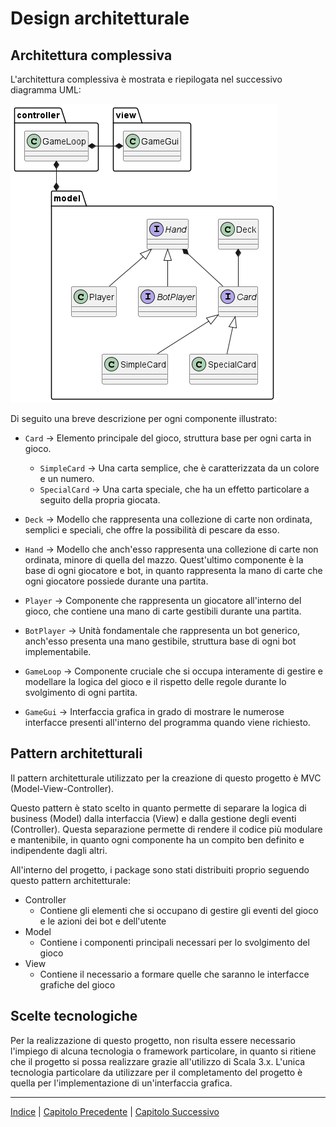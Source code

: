 # Design architetturale

## Architettura complessiva
L'architettura complessiva è mostrata e riepilogata nel successivo diagramma UML:

![Diagramma UML](../uml/design_high_level.png)

Di seguito una breve descrizione per ogni componente illustrato:


- `Card` &rarr; Elemento principale del gioco, struttura base per ogni carta in gioco.
  - `SimpleCard` &rarr; Una carta semplice, che è caratterizzata da un colore e un numero.
  - `SpecialCard` &rarr; Una carta speciale, che ha un effetto particolare a seguito della propria giocata.


- `Deck` &rarr; Modello che rappresenta una collezione di carte non ordinata, semplici e speciali, che offre la possibilità di pescare da esso.
- `Hand` &rarr; Modello che anch'esso rappresenta una collezione di carte non ordinata, minore di quella del mazzo. Quest'ultimo componente è la
base di ogni giocatore e bot, in quanto rappresenta la mano di carte che ogni giocatore possiede durante una partita.


- `Player` &rarr; Componente che rappresenta un giocatore all'interno del gioco, che contiene una mano di carte gestibili durante una partita.
- `BotPlayer` &rarr; Unità fondamentale che rappresenta un bot generico, anch'esso presenta una mano gestibile, struttura base di ogni bot implementabile.


- `GameLoop` &rarr; Componente cruciale che si occupa interamente di gestire e modellare la logica del gioco e il rispetto
delle regole durante lo svolgimento di ogni partita.
- `GameGui` &rarr; Interfaccia grafica in grado di mostrare le numerose interfacce
  presenti all'interno del programma quando viene richiesto.


## Pattern architetturali
Il pattern architetturale utilizzato per la creazione di questo progetto è MVC (Model-View-Controller).

Questo pattern è stato scelto in quanto permette di separare
la logica di business (Model) dalla interfaccia (View)
e dalla gestione degli eventi (Controller).
Questa separazione permette di rendere il codice più modulare e mantenibile,
in quanto ogni componente ha un compito ben definito e indipendente dagli altri.

All'interno del progetto, i package sono stati distribuiti proprio seguendo questo pattern architetturale:
- Controller
  - Contiene gli elementi che si occupano 
di gestire gli eventi del gioco e le azioni dei bot e dell'utente
- Model
  - Contiene i componenti principali necessari per lo svolgimento del gioco
- View
  - Contiene il necessario a formare quelle che saranno le interfacce grafiche del gioco

## Scelte tecnologiche
Per la realizzazione di questo progetto, non risulta essere necessario l'impiego di alcuna
tecnologia o framework particolare, in quanto si ritiene che il progetto si possa realizzare grazie
all'utilizzo di Scala 3.x.
L'unica tecnologia particolare da 
utilizzare per il completamento del progetto è quella per l'implementazione di un'interfaccia grafica.

---

[Indice](../index.md) | [Capitolo Precedente](./2-Requisiti.md) | [Capitolo Successivo](./4-Design-dettaglio.md)